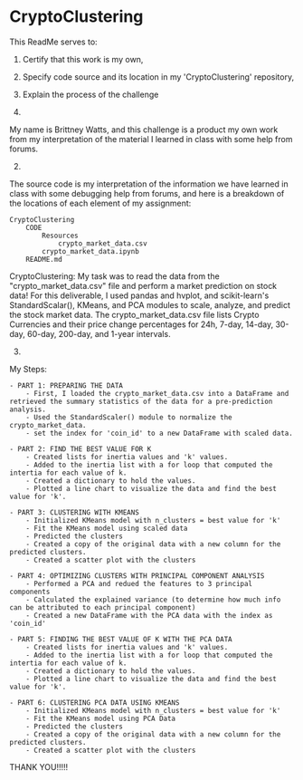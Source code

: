 # CryptoClustering
This ReadMe serves to:
   1. Certify that this work is my own,
   2. Specify code source and its location in my 'CryptoClustering' repository,
   3. Explain the process of the challenge


1. 
My name is Brittney Watts, and this challenge is a product my own work from my interpretation of the material I learned in class with some help from forums.

2. 
The source code is my interpretation of the information we have learned in class with some debugging help from forums, and here
is a breakdown of the locations of each element of my assignment:

    CryptoClustering
        CODE
            Resources
                crypto_market_data.csv
            crypto_market_data.ipynb    
        README.md


CryptoClustering:
   My task was to read the data from the "crypto_market_data.csv" file and perform a market prediction on stock data! For this deliverable, I used pandas and hvplot, and scikit-learn's StandardScalar(), KMeans, and PCA modules to scale, analyze, and predict the stock market data.
   The crypto_market_data.csv file lists Crypto Currencies and their price change percentages for 24h, 7-day, 14-day, 30-day, 60-day, 200-day, and 1-year intervals. 
   
3.
My Steps:     

    - PART 1: PREPARING THE DATA
        - First, I loaded the crypto_market_data.csv into a DataFrame and retrieved the summary statistics of the data for a pre-prediction analysis.
        - Used the StandardScaler() module to normalize the crypto_market_data.
        - set the index for 'coin_id' to a new DataFrame with scaled data.

    - PART 2: FIND THE BEST VALUE FOR K 
        - Created lists for inertia values and 'k' values.
        - Added to the inertia list with a for loop that computed the intertia for each value of k.
        - Created a dictionary to hold the values.
        - Plotted a line chart to visualize the data and find the best value for 'k'.
    
    - PART 3: CLUSTERING WITH KMEANS 
        - Initialized KMeans model with n_clusters = best value for 'k'
        - Fit the KMeans model using scaled data
        - Predicted the clusters 
        - Created a copy of the original data with a new column for the predicted clusters.
        - Created a scatter plot with the clusters

    - PART 4: OPTIMIZING CLUSTERS WITH PRINCIPAL COMPONENT ANALYSIS
        - Performed a PCA and redued the features to 3 principal components
        - Calculated the explained variance (to determine how much info can be attributed to each principal component)
        - Created a new DataFrame with the PCA data with the index as 'coin_id'

    - PART 5: FINDING THE BEST VALUE OF K WITH THE PCA DATA
        - Created lists for inertia values and 'k' values.
        - Added to the inertia list with a for loop that computed the intertia for each value of k.
        - Created a dictionary to hold the values.
        - Plotted a line chart to visualize the data and find the best value for 'k'.

    - PART 6: CLUSTERING PCA DATA USING KMEANS
        - Initialized KMeans model with n_clusters = best value for 'k'
        - Fit the KMeans model using PCA Data
        - Predicted the clusters 
        - Created a copy of the original data with a new column for the predicted clusters.
        - Created a scatter plot with the clusters


THANK YOU!!!!!
